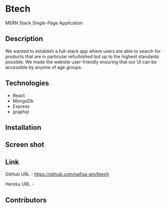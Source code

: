# Btech
MERN Stack Single-Page Application

## Description

We wanted to establish a full-stack app where users are able to search for products that are in particular refurbished but up to the highest standards possible. We made the website user-friendly ensuring that our UI can be accessible by anyone of age groups.


## Technologies
- React 
- MongoDb
- Express
- graphql

## Installation 


## Screen shot


## Link 

GitHub URL - https://github.com/nafisa-am/btech 

Heroku URL - 

## Contributors



